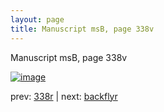 ```yaml
---
layout: page
title: Manuscript msB, page 338v
---
```


Manuscript msB, page 338v

[![image](http://www.homermultitext.org/iipsrv?OBJ=IIP,1.0&FIF=/project/homer/pyramidal/deepzoom/hmt/vbbifolio/pending/338v_backflyr.tif&WID=100&CVT=JPEG)](http://www.homermultitext.org/ict2/?urn=urn:cite2:hmt:vbbifolio.pending:338v_backflyr)

prev:  [338r](../338r) | next:  [backflyr](../backflyr)

